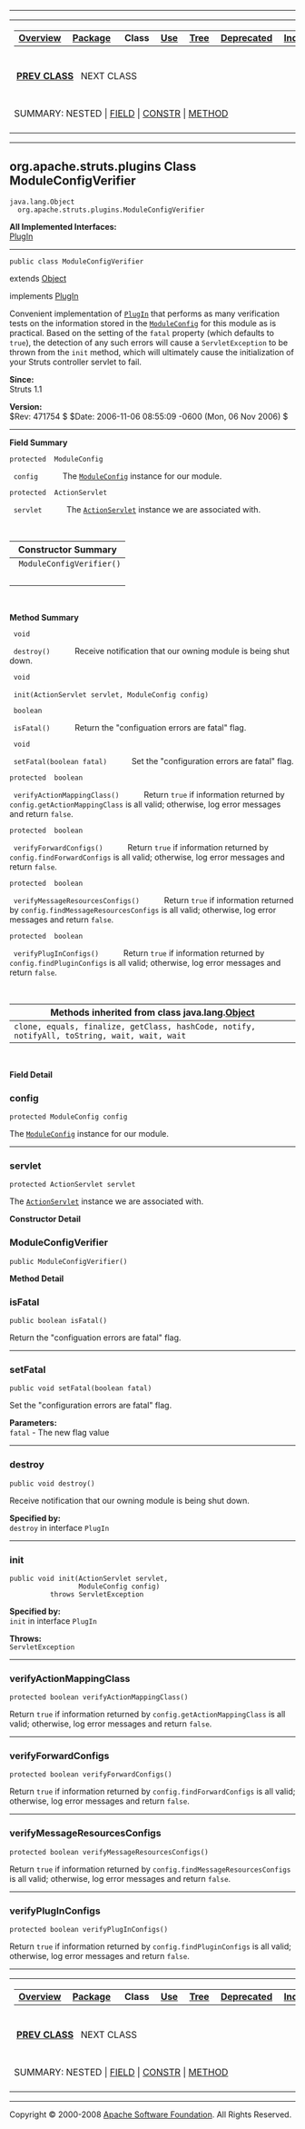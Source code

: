 ------------------------------------------------------------------------

<span id="navbar_top"></span> [](#skip-navbar_top "Skip navigation links")

<table>
<colgroup>
<col width="50%" />
<col width="50%" />
</colgroup>
<tbody>
<tr class="odd">
<td align="left"><span id="navbar_top_firstrow"></span>
<table>
<tbody>
<tr class="odd">
<td align="left"><a href="../../../../overview-summary.html.md"><strong>Overview</strong></a> </td>
<td align="left"><a href="package-summary.html.md"><strong>Package</strong></a> </td>
<td align="left"> <strong>Class</strong> </td>
<td align="left"><a href="class-use/ModuleConfigVerifier.html.md"><strong>Use</strong></a> </td>
<td align="left"><a href="package-tree.html.md"><strong>Tree</strong></a> </td>
<td align="left"><a href="../../../../deprecated-list.html.md"><strong>Deprecated</strong></a> </td>
<td align="left"><a href="../../../../index-all.html.md"><strong>Index</strong></a> </td>
<td align="left"><a href="../../../../help-doc.html.md"><strong>Help</strong></a> </td>
</tr>
</tbody>
</table></td>
<td align="left"></td>
</tr>
<tr class="even">
<td align="left"> <a href="../../../../org/apache/struts/plugins/DigestingPlugIn.html.md" title="class in org.apache.struts.plugins"><strong>PREV CLASS</strong></a>   NEXT CLASS</td>
<td align="left"><a href="../../../../index.html.md?org/apache/struts/plugins/ModuleConfigVerifier.html"><strong>FRAMES</strong></a>    <a href="ModuleConfigVerifier.html"><strong>NO FRAMES</strong></a>    
<a href="../../../../allclasses-noframe.html.md"><strong>All Classes</strong></a></td>
</tr>
<tr class="odd">
<td align="left">SUMMARY: NESTED | <a href="#field_summary">FIELD</a> | <a href="#constructor_summary">CONSTR</a> | <a href="#method_summary">METHOD</a></td>
<td align="left">DETAIL: <a href="#field_detail">FIELD</a> | <a href="#constructor_detail">CONSTR</a> | <a href="#method_detail">METHOD</a></td>
</tr>
</tbody>
</table>

<span id="skip-navbar_top"></span>

------------------------------------------------------------------------

org.apache.struts.plugins
 Class ModuleConfigVerifier
---------------------------

    java.lang.Object
      org.apache.struts.plugins.ModuleConfigVerifier

**All Implemented Interfaces:**  
[PlugIn](http://struts.apache.org/apidocs/org/apache/struts/action/PlugIn.html.md?is-external=true "class or interface in org.apache.struts.action")

------------------------------------------------------------------------

    public class ModuleConfigVerifier

extends [Object](http://java.sun.com/j2se/1.4.2/docs/api/java/lang/Object.html.md?is-external=true "class or interface in java.lang")

implements [PlugIn](http://struts.apache.org/apidocs/org/apache/struts/action/PlugIn.html.md?is-external=true "class or interface in org.apache.struts.action")

Convenient implementation of [`PlugIn`](http://struts.apache.org/apidocs/org/apache/struts/action/PlugIn.html.md?is-external=true "class or interface in org.apache.struts.action") that performs as many verification tests on the information stored in the [`ModuleConfig`](http://struts.apache.org/apidocs/org/apache/struts/config/ModuleConfig.html?is-external=true "class or interface in org.apache.struts.config") for this module as is practical. Based on the setting of the `fatal` property (which defaults to `true`), the detection of any such errors will cause a `ServletException` to be thrown from the `init` method, which will ultimately cause the initialization of your Struts controller servlet to fail.

**Since:**  
Struts 1.1

**Version:**  
$Rev: 471754 $ $Date: 2006-11-06 08:55:09 -0600 (Mon, 06 Nov 2006) $

------------------------------------------------------------------------

<span id="field_summary"></span>

**Field Summary**

`protected  ModuleConfig`

` config`
           The [`ModuleConfig`](http://struts.apache.org/apidocs/org/apache/struts/config/ModuleConfig.html.md?is-external=true "class or interface in org.apache.struts.config") instance for our module.

`protected  ActionServlet`

` servlet`
           The [`ActionServlet`](http://struts.apache.org/apidocs/org/apache/struts/action/ActionServlet.html.md?is-external=true "class or interface in org.apache.struts.action") instance we are associated with.

  <span id="constructor_summary"></span>

| **Constructor Summary**   |
|---------------------------|
| ` ModuleConfigVerifier()` 
                            |

  <span id="method_summary"></span>

**Method Summary**

` void`

` destroy()`
           Receive notification that our owning module is being shut down.

` void`

` init(ActionServlet servlet, ModuleConfig config)`
            

` boolean`

` isFatal()`
           Return the "configuation errors are fatal" flag.

` void`

` setFatal(boolean fatal)`
           Set the "configuration errors are fatal" flag.

`protected  boolean`

` verifyActionMappingClass()`
           Return `true` if information returned by `config.getActionMappingClass` is all valid; otherwise, log error messages and return `false`.

`protected  boolean`

` verifyForwardConfigs()`
           Return `true` if information returned by `config.findForwardConfigs` is all valid; otherwise, log error messages and return `false`.

`protected  boolean`

` verifyMessageResourcesConfigs()`
           Return `true` if information returned by `config.findMessageResourcesConfigs` is all valid; otherwise, log error messages and return `false`.

`protected  boolean`

` verifyPlugInConfigs()`
           Return `true` if information returned by `config.findPluginConfigs` is all valid; otherwise, log error messages and return `false`.

 <span id="methods_inherited_from_class_java.lang.Object"></span>

| **Methods inherited from class java.lang.[Object](http://java.sun.com/j2se/1.4.2/docs/api/java/lang/Object.html.md?is-external=true "class or interface in java.lang")** |
|-----------------------------------------------------------------------------------------------------------------------------------------------------------------------|
| `clone, equals, finalize, getClass, hashCode, notify, notifyAll, toString, wait, wait, wait`                                                                          |

 

<span id="field_detail"></span>

**Field Detail**

<span id="config"></span>

### config

    protected ModuleConfig config

The [`ModuleConfig`](http://struts.apache.org/apidocs/org/apache/struts/config/ModuleConfig.html.md?is-external=true "class or interface in org.apache.struts.config") instance for our module.

------------------------------------------------------------------------

<span id="servlet"></span>

### servlet

    protected ActionServlet servlet

The [`ActionServlet`](http://struts.apache.org/apidocs/org/apache/struts/action/ActionServlet.html.md?is-external=true "class or interface in org.apache.struts.action") instance we are associated with.

<span id="constructor_detail"></span>

**Constructor Detail**

### ModuleConfigVerifier

    public ModuleConfigVerifier()

<span id="method_detail"></span>

**Method Detail**

### isFatal

    public boolean isFatal()

Return the "configuation errors are fatal" flag.

------------------------------------------------------------------------

### setFatal

    public void setFatal(boolean fatal)

Set the "configuration errors are fatal" flag.

**Parameters:**  
`fatal` - The new flag value

------------------------------------------------------------------------

### destroy

    public void destroy()

Receive notification that our owning module is being shut down.

**Specified by:**  
`destroy` in interface `PlugIn`

------------------------------------------------------------------------

### init

    public void init(ActionServlet servlet,
                     ModuleConfig config)
              throws ServletException

**Specified by:**  
`init` in interface `PlugIn`

<!-- -->

**Throws:**  
`ServletException`

------------------------------------------------------------------------

### verifyActionMappingClass

    protected boolean verifyActionMappingClass()

Return `true` if information returned by `config.getActionMappingClass` is all valid; otherwise, log error messages and return `false`.

------------------------------------------------------------------------

### verifyForwardConfigs

    protected boolean verifyForwardConfigs()

Return `true` if information returned by `config.findForwardConfigs` is all valid; otherwise, log error messages and return `false`.

------------------------------------------------------------------------

### verifyMessageResourcesConfigs

    protected boolean verifyMessageResourcesConfigs()

Return `true` if information returned by `config.findMessageResourcesConfigs` is all valid; otherwise, log error messages and return `false`.

------------------------------------------------------------------------

### verifyPlugInConfigs

    protected boolean verifyPlugInConfigs()

Return `true` if information returned by `config.findPluginConfigs` is all valid; otherwise, log error messages and return `false`.

------------------------------------------------------------------------

<span id="navbar_bottom"></span> [](#skip-navbar_bottom "Skip navigation links")

<table>
<colgroup>
<col width="50%" />
<col width="50%" />
</colgroup>
<tbody>
<tr class="odd">
<td align="left"><span id="navbar_bottom_firstrow"></span>
<table>
<tbody>
<tr class="odd">
<td align="left"><a href="../../../../overview-summary.html.md"><strong>Overview</strong></a> </td>
<td align="left"><a href="package-summary.html.md"><strong>Package</strong></a> </td>
<td align="left"> <strong>Class</strong> </td>
<td align="left"><a href="class-use/ModuleConfigVerifier.html.md"><strong>Use</strong></a> </td>
<td align="left"><a href="package-tree.html.md"><strong>Tree</strong></a> </td>
<td align="left"><a href="../../../../deprecated-list.html.md"><strong>Deprecated</strong></a> </td>
<td align="left"><a href="../../../../index-all.html.md"><strong>Index</strong></a> </td>
<td align="left"><a href="../../../../help-doc.html.md"><strong>Help</strong></a> </td>
</tr>
</tbody>
</table></td>
<td align="left"></td>
</tr>
<tr class="even">
<td align="left"> <a href="../../../../org/apache/struts/plugins/DigestingPlugIn.html.md" title="class in org.apache.struts.plugins"><strong>PREV CLASS</strong></a>   NEXT CLASS</td>
<td align="left"><a href="../../../../index.html.md?org/apache/struts/plugins/ModuleConfigVerifier.html"><strong>FRAMES</strong></a>    <a href="ModuleConfigVerifier.html"><strong>NO FRAMES</strong></a>    
<a href="../../../../allclasses-noframe.html.md"><strong>All Classes</strong></a></td>
</tr>
<tr class="odd">
<td align="left">SUMMARY: NESTED | <a href="#field_summary">FIELD</a> | <a href="#constructor_summary">CONSTR</a> | <a href="#method_summary">METHOD</a></td>
<td align="left">DETAIL: <a href="#field_detail">FIELD</a> | <a href="#constructor_detail">CONSTR</a> | <a href="#method_detail">METHOD</a></td>
</tr>
</tbody>
</table>

<span id="skip-navbar_bottom"></span>

------------------------------------------------------------------------

Copyright © 2000-2008 [Apache Software Foundation](http://www.apache.org/). All Rights Reserved.
